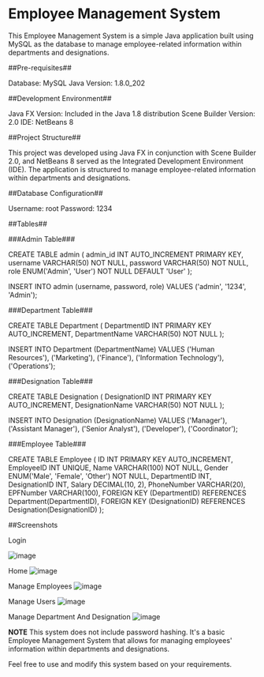 

# Employee Management System
This Employee Management System is a simple Java application built using MySQL as the database to manage employee-related information within departments and designations.

##Pre-requisites##

Database: MySQL
Java Version: 1.8.0_202

##Development Environment##

Java FX Version: Included in the Java 1.8 distribution
Scene Builder Version: 2.0
IDE: NetBeans 8


##Project Structure##

This project was developed using Java FX in conjunction with Scene Builder 2.0, and NetBeans 8 served as the Integrated Development Environment (IDE). The application is structured to manage employee-related information within departments and designations.


##Database Configuration##

Username: root
Password: 1234


##Tables##

###Admin Table###


CREATE TABLE admin (
    admin_id INT AUTO_INCREMENT PRIMARY KEY,
    username VARCHAR(50) NOT NULL,
    password VARCHAR(50) NOT NULL,
    role ENUM('Admin', 'User') NOT NULL DEFAULT 'User'
);

INSERT INTO admin (username, password, role) VALUES
('admin', '1234', 'Admin');


###Department Table###


CREATE TABLE Department (
    DepartmentID INT PRIMARY KEY AUTO_INCREMENT,
    DepartmentName VARCHAR(50) NOT NULL
);

INSERT INTO Department (DepartmentName) VALUES
('Human Resources'),
('Marketing'),
('Finance'),
('Information Technology'),
('Operations');


###Designation Table###

CREATE TABLE Designation (
    DesignationID INT PRIMARY KEY AUTO_INCREMENT,
    DesignationName VARCHAR(50) NOT NULL
);

INSERT INTO Designation (DesignationName) VALUES
('Manager'),
('Assistant Manager'),
('Senior Analyst'),
('Developer'),
('Coordinator');


###Employee Table###

CREATE TABLE Employee (
    ID INT PRIMARY KEY AUTO_INCREMENT,
    EmployeeID INT UNIQUE,
    Name VARCHAR(100) NOT NULL,
    Gender ENUM('Male', 'Female', 'Other') NOT NULL,
    DepartmentID INT,
    DesignationID INT,
    Salary DECIMAL(10, 2),
    PhoneNumber VARCHAR(20),
    EPFNumber VARCHAR(100),
    FOREIGN KEY (DepartmentID) REFERENCES Department(DepartmentID),
    FOREIGN KEY (DesignationID) REFERENCES Designation(DesignationID)
);


##Screenshots

Login

![image](https://github.com/K4viyamato/employee-management-system/assets/113100464/a46c0f8e-525e-40c6-8dc5-b09a3b1020bb)

Home
![image](https://github.com/K4viyamato/employee-management-system/assets/113100464/3ed52d9b-bc80-42b6-b0b9-1b3d5ba7e829)

Manage Employees
![image](https://github.com/K4viyamato/employee-management-system/assets/113100464/52e8c78f-18cd-4e67-8e41-d0c6f534e98b)

Manage Users
![image](https://github.com/K4viyamato/employee-management-system/assets/113100464/3a55d2af-a382-46f0-9362-a25bfe872577)

Manage Department And Designation
![image](https://github.com/K4viyamato/employee-management-system/assets/113100464/5106bf6e-ebd8-4ea8-9f56-3e69d912ef3c)


**NOTE**
This system does not include password hashing. It's a basic Employee Management System that allows for managing employees' information within departments and designations.

Feel free to use and modify this system based on your requirements.




